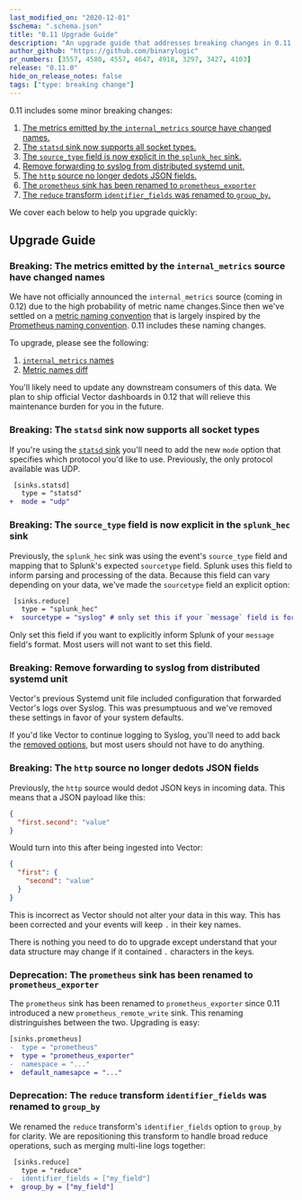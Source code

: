 ```yaml
---
last_modified_on: "2020-12-01"
$schema: ".schema.json"
title: "0.11 Upgrade Guide"
description: "An upgrade guide that addresses breaking changes in 0.11.0"
author_github: "https://github.com/binarylogic"
pr_numbers: [3557, 4580, 4557, 4647, 4918, 3297, 3427, 4103]
release: "0.11.0"
hide_on_release_notes: false
tags: ["type: breaking change"]
---
```


0.11 includes some minor breaking changes:

1. [The metrics emitted by the `internal_metrics` source have changed names.](#second)
1. [The `statsd` sink now supports all socket types.](#third)
1. [The `source_type` field is now explicit in the `splunk_hec` sink.](#fifth)
1. [Remove forwarding to syslog from distributed systemd unit.](#sixth)
1. [The `http` source no longer dedots JSON fields.](#seventh)
1. [The `prometheus` sink has been renamed to `prometheus_exporter`](#first)
1. [The `reduce` transform `identifier_fields` was renamed to `group_by`.](#fourth)

We cover each below to help you upgrade quickly:

## Upgrade Guide

### Breaking: The metrics emitted by the `internal_metrics` source have changed names<a name="second"></a>

We have not officially announced the `internal_metrics` source (coming in 0.12)
due to the high probability of metric name changes.Since then we've settled on a
[metric naming convention][metric_naming_convention] that is largely inspired by
the [Prometheus naming convention][prometheus_naming_convention]. 0.11 includes
these naming changes.

To upgrade, please see the following:

1. [`internal_metrics` names][internal_metrics_output]
2. [Metric names diff][metric_names_diff]

You'll likely need to update any downstream consumers of this data. We plan to
ship official Vector dashboards in 0.12 that will relieve this maintenance
burden for you in the future.

### Breaking: The `statsd` sink now supports all socket types<a name="third"></a>

If you're using the [`statsd` sink][statsd_sink] you'll need to add the new
`mode` option that specifies which protocol you'd like to use. Previously, the
only protocol available was UDP.

```diff title="vector.toml"
 [sinks.statsd]
   type = "statsd"
+  mode = "udp"
```

### Breaking: The `source_type` field is now explicit in the `splunk_hec` sink<a name="fifth"></a>

Previously, the `splunk_hec` sink was using the event's `source_type` field
and mapping that to Splunk's expected `sourcetype` field. Splunk uses this
field to inform parsing and processing of the data. Because this field can
vary depending on your data, we've made the `sourcetype` field an explicit
option:

```diff title="vector.toml"
 [sinks.reduce]
   type = "splunk_hec"
+  sourcetype = "syslog" # only set this if your `message` field is formatted as syslog
```

Only set this field if you want to explicitly inform Splunk of your `message`
field's format. Most users will not want to set this field.

### Breaking: Remove forwarding to syslog from distributed systemd unit<a name="sixth"></a>

Vector's previous Systemd unit file included configuration that forwarded
Vector's logs over Syslog. This was presumptuous and we've removed these
settings in favor of your system defaults.

If you'd like Vector to continue logging to Syslog, you'll need to add back
the [removed options][removed_systemd_syslog_options], but most users should
not have to do anything.

### Breaking: The `http` source no longer dedots JSON fields<a name="seventh"></a>

Previously, the `http` source would dedot JSON keys in incoming data. This means
that a JSON payload like this:

```json
{
  "first.second": "value"
}
```

Would turn into this after being ingested into Vector:

```json
{
  "first": {
    "second": "value"
  }
}
```

This is incorrect as Vector should not alter your data in this way. This has
been corrected and your events will keep `.` in their key names.

There is nothing you need to do to upgrade except understand that your data
structure may change if it contained `.` characters in the keys.

### Deprecation: The `prometheus` sink has been renamed to `prometheus_exporter`<a name="first"></a>

The `prometheus` sink has been renamed to `prometheus_exporter` since 0.11
introduced a new `prometheus_remote_write` sink. This renaming distringuishes
between the two. Upgrading is easy:

```diff title="vector.toml"
[sinks.prometheus]
-  type = "prometheus"
+  type = "prometheus_exporter"
-  namespace = "..."
+  default_namesapce = "..."
```

### Deprecation: The `reduce` transform `identifier_fields` was renamed to `group_by`<a name="fourth"></a>

We renamed the `reduce` transform's `identifier_fields` option to `group_by`
for clarity. We are repositioning this transform to handle broad reduce
operations, such as merging multi-line logs together:

```diff title="vector.toml"
 [sinks.reduce]
   type = "reduce"
-  identifier_fields = ["my_field"]
+  group_by = ["my_field"]
```

[internal_metrics_output]: /docs/reference/sources/internal_metrics/#metric-events
[metric_names_diff]: https://github.com/timberio/vector/pull/4647/files
[metric_naming_convention]: https://github.com/timberio/vector/blob/master/CONTRIBUTING.md#metric-naming-convention
[prometheus_naming_convention]: https://prometheus.io/docs/practices/naming/
[removed_systemd_syslog_options]: https://github.com/timberio/vector/pull/3427/files
[statsd_sink]: /docs/reference/sinks/statsd/
